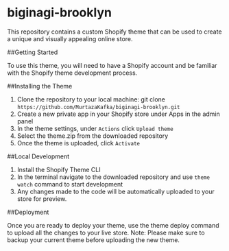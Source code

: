 # biginagi-brooklyn
This repository contains a custom Shopify theme that can be used to create a unique and visually appealing online store.

##Getting Started

To use this theme, you will need to have a Shopify account and be familiar with the Shopify theme development process.


##Installing the Theme

1. Clone the repository to your local machine: git clone `https://github.com/MurtazaKafka/biginagi-brooklyn.git`
2. Create a new private app in your Shopify store under Apps in the admin panel
3. In the theme settings, under `Actions` click `Upload theme`
4. Select the theme.zip from the downloaded repository
5. Once the theme is uploaded, click `Activate`

##Local Development

1. Install the Shopify Theme CLI
2. In the terminal navigate to the downloaded repository and use `theme watch` command to start development
3. Any changes made to the code will be automatically uploaded to your store for preview.


##Deployment

Once you are ready to deploy your theme, use the theme deploy command to upload all the changes to your live store.
Note: Please make sure to backup your current theme before uploading the new theme.
